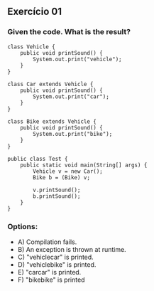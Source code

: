 ## Exercício 01 ##

### Given the code. What is the result? ###

```
class Vehicle {
    public void printSound() {
        System.out.print("vehicle");
    }
}

class Car extends Vehicle {
    public void printSound() {
        System.out.print("car");
    }
}

class Bike extends Vehicle {
    public void printSound() {
        System.out.print("bike");
    }
}

public class Test {
    public static void main(String[] args) {
        Vehicle v = new Car();
        Bike b = (Bike) v;
        
        v.printSound();
        b.printSound();
    }   
}

```
 ### Options: ###
 * A) Compilation fails.
 * B) An exception is thrown at runtime.
 * C) "vehiclecar" is printed.
 * D) "vehiclebike" is printed.
 * E) "carcar" is printed.
 * F) "bikebike" is printed